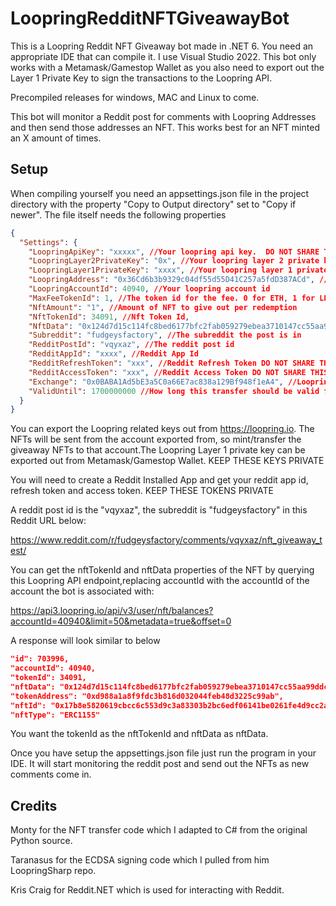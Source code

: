 # LoopringRedditNFTGiveawayBot
This is a Loopring Reddit NFT Giveaway bot made in .NET 6. You need an appropriate IDE that can compile it. I use Visual Studio 2022. This bot only works with a Metamask/Gamestop Wallet as you also need to export out the Layer 1 Private Key to sign the transactions to the Loopring API.

Precompiled releases for windows, MAC and Linux to come. 

This bot will monitor a Reddit post for comments with Loopring Addresses and then send those addresses an NFT. This works best for an NFT minted an X amount of times.

## Setup
When compiling yourself you need an appsettings.json file in the project directory with the property "Copy to Output directory" set to "Copy if newer". The file itself needs the following properties

```json
{
  "Settings": {
    "LoopringApiKey": "xxxxx", //Your loopring api key.  DO NOT SHARE THIS AT ALL.
    "LoopringLayer2PrivateKey": "0x", //Your loopring layer 2 private key.  DO NOT SHARE THIS AT ALL.
    "LoopringLayer1PrivateKey": "xxxx", //Your loopring layer 1 private key. DO NOT SHARE THIS AT ALL.
    "LoopringAddress": "0x36Cd6b3b9329c04df55d55D41C257a5fdD387ACd", //Your loopring address
    "LoopringAccountId": 40940, //Your loopring account id
    "MaxFeeTokenId": 1, //The token id for the fee. 0 for ETH, 1 for LRC
    "NftAmount": "1", //Amount of NFT to give out per redemption
    "NftTokenId": 34091, //Nft Token Id,
    "NftData": "0x124d7d15c114fc8bed6177bfc2fab059279ebea3710147cc55aa99ddc28d9506", //Nft Data
    "Subreddit": "fudgeysfactory", //The subreddit the post is in
    "RedditPostId": "vqyxaz", //The reddit post id
    "RedditAppId": "xxxx", //Reddit App Id
    "RedditRefreshToken": "xxx", //Reddit Refresh Token DO NOT SHARE THIS AT ALL
    "RedditAccessToken": "xxx", //Reddit Access Token DO NOT SHARE THIS AT ALL
    "Exchange": "0x0BABA1Ad5bE3a5C0a66E7ac838a129Bf948f1eA4", //Loopring Exchange address,
    "ValidUntil": 1700000000 //How long this transfer should be valid for. Shouldn't have to change this value
  }
}
```

You can export the Loopring related keys out from https://loopring.io. The NFTs will be sent from the account exported from, so mint/transfer the giveaway NFTs to that account.The Loopring Layer 1 private key can be exported out from Metamask/Gamestop Wallet. KEEP THESE KEYS PRIVATE 

You will need to create a Reddit Installed App and get your reddit app id, refresh token and access token. KEEP THESE TOKENS PRIVATE

A reddit post id is the "vqyxaz", the subreddit is "fudgeysfactory" in this Reddit URL below:

https://www.reddit.com/r/fudgeysfactory/comments/vqyxaz/nft_giveaway_test/

You can get the nftTokenId and nftData properties of the NFT by querying this Loopring API endpoint,replacing accountId with the accountId of the account the bot is associated with:

https://api3.loopring.io/api/v3/user/nft/balances?accountId=40940&limit=50&metadata=true&offset=0

A response will look similar to below

```json
"id": 703996,
"accountId": 40940,
"tokenId": 34091,
"nftData": "0x124d7d15c114fc8bed6177bfc2fab059279ebea3710147cc55aa99ddc28d9506",
"tokenAddress": "0xd988a1a8f9fdc3b816d032044feb48d3225c99ab",
"nftId": "0x17b8e5820619cbcc6c553d9c3a83303b2bc6edf06141be0261fe4d9cc2a2f901",
"nftType": "ERC1155"
```
You want the tokenId as the nftTokenId and nftData as nftData.

Once you have setup the appsettings.json file just run the program in your IDE. It will start monitoring the reddit post and send out the NFTs as new comments come in.

## Credits
Monty for the NFT transfer code which I adapted to C# from the original Python source.

Taranasus for the ECDSA signing code which I pulled from him LoopringSharp repo.

Kris Craig for Reddit.NET which is used for interacting with Reddit.
